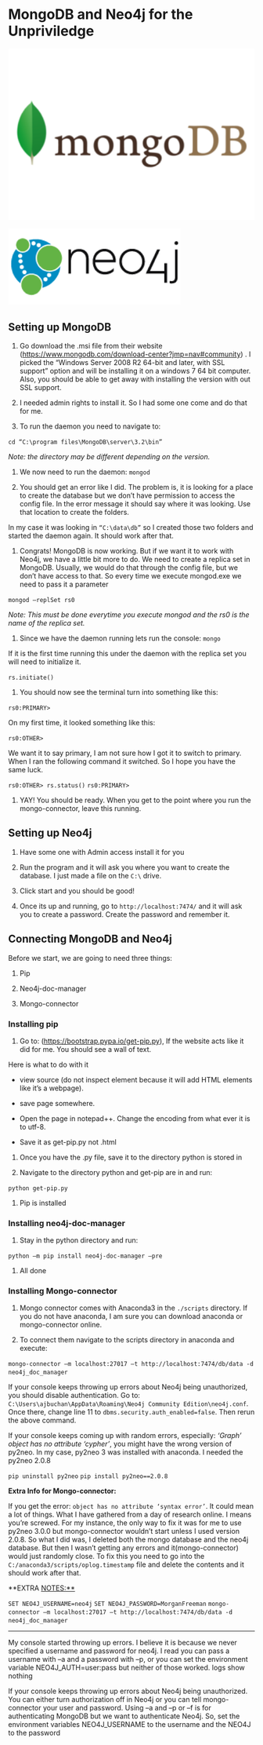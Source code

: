 MongoDB and Neo4j for the Unpriviledge
================

![](../images/mongodb.png)

![](../images/neo4j.png)

Setting up MongoDB
------------------

1.  Go download the .msi file from their website (<https://www.mongodb.com/download-center?jmp=nav#community>) . I picked the “Windows Server 2008 R2 64-bit and later, with SSL support” option and will be installing it on a windows 7 64 bit computer. Also, you should be able to get away with installing the version with out SSL support.

2.  I needed admin rights to install it. So I had some one come and do that for me.

3.  To run the daemon you need to navigate to:

`cd “C:\program files\MongoDB\server\3.2\bin”`

*Note: the directory may be different depending on the version.*

1.  We now need to run the daemon: `mongod`

2.  You should get an error like I did. The problem is, it is looking for a place to create the database but we don’t have permission to access the config file. In the error message it should say where it was looking. Use that location to create the folders.

In my case it was looking in `“C:\data\db”` so I created those two folders and started the daemon again. It should work after that.

1.  Congrats! MongoDB is now working. But if we want it to work with Neo4j, we have a little bit more to do. We need to create a replica set in MongoDB. Usually, we would do that through the config file, but we don’t have access to that. So every time we execute mongod.exe we need to pass it a parameter

`mongod –replSet rs0`

*Note: This must be done everytime you execute mongod and the rs0 is the name of the replica set.*

1.  Since we have the daemon running lets run the console: `mongo`

If it is the first time running this under the daemon with the replica set you will need to initialize it.

`rs.initiate()`

1.  You should now see the terminal turn into something like this:

`rs0:PRIMARY>`

On my first time, it looked something like this:

`rs0:OTHER>`

We want it to say primary, I am not sure how I got it to switch to primary. When I ran the following command it switched. So I hope you have the same luck.

`rs0:OTHER> rs.status()` `rs0:PRIMARY>`

1.  YAY! You should be ready. When you get to the point where you run the mongo-connector, leave this running.

Setting up Neo4j
----------------

1.  Have some one with Admin access install it for you

2.  Run the program and it will ask you where you want to create the database. I just made a file on the `C:\` drive.

3.  Click start and you should be good!

4.  Once its up and running, go to `http://localhost:7474/` and it will ask you to create a password. Create the password and remember it.

Connecting MongoDB and Neo4j
----------------------------

Before we start, we are going to need three things:

1.  Pip

2.  Neo4j-doc-manager

3.  Mongo-connector

### Installing pip

1.  Go to: (<https://bootstrap.pypa.io/get-pip.py>), If the website acts like it did for me. You should see a wall of text.

Here is what to do with it

-   view source (do not inspect element because it will add HTML elements like it’s a webpage).

-   save page somewhere.

-   Open the page in notepad++. Change the encoding from what ever it is to utf-8.

-   Save it as get-pip.py not .html

1.  Once you have the .py file, save it to the directory python is stored in

2.  Navigate to the directory python and get-pip are in and run:

`python get-pip.py`

1.  Pip is installed

### Installing neo4j-doc-manager

1.  Stay in the python directory and run:

`python –m pip install neo4j-doc-manager –pre`

1.  All done

### Installing Mongo-connector

1.  Mongo connector comes with Anaconda3 in the `./scripts` directory. If you do not have anaconda, I am sure you can download anaconda or mongo-connector online.

2.  To connect them navigate to the scripts directory in anaconda and execute:

`mongo-connector –m localhost:27017 –t http://localhost:7474/db/data -d neo4j_doc_manager`

If your console keeps throwing up errors about Neo4j being unauthorized, you should disable authentication. Go to: `C:\Users\ajbuchan\AppData\Roaming\Neo4j Community Edition\neo4j.conf`. Once there, change line 11 to `dbms.security.auth_enabled=false`. Then rerun the above command.

If your console keeps coming up with random errors, especially: *‘Graph’ object has no attribute ‘cypher’*, you might have the wrong version of py2neo. In my case, py2neo 3 was installed with anaconda. I needed the py2neo 2.0.8

`pip uninstall py2neo` `pip install py2neo==2.0.8`

**Extra Info for Mongo-connector:**

If you get the error: `object has no attribute ‘syntax error’`. It could mean a lot of things. What I have gathered from a day of research online. I means you’re screwed. For my instance, the only way to fix it was for me to use py2neo 3.0.0 but mongo-connector wouldn’t start unless I used version 2.0.8. So what I did was, I deleted both the mongo database and the neo4j database. But then I wasn’t getting any errors and it(mongo-connector) would just randomly close. To fix this you need to go into the `C:/anaconda3/scripts/oplog.timestamp` file and delete the contents and it should work after that.

\*\*EXTRA <NOTES:**>

`SET NEO4J_USERNAME=neo4j` `SET NEO4J_PASSWORD=MorganFreeman` `mongo-connector –m localhost:27017 –t http://localhost:7474/db/data -d neo4j_doc_manager`

------------------------------------------------------------------------

My console started throwing up errors. I believe it is because we never specified a username and password for neo4j. I read you can pass a username with –a and a password with –p, or you can set the environment variable NEO4J\_AUTH=user:pass but neither of those worked. logs show nothing

If your console keeps throwing up errors about Neo4j being unauthorized. You can either turn authorization off in Neo4j or you can tell mongo-connector your user and password. Using –a and –p or –f is for authenticating MongoDB but we want to authenticate Neo4j. So, set the environment variables NEO4J\_USERNAME to the username and the NEO4J to the password
